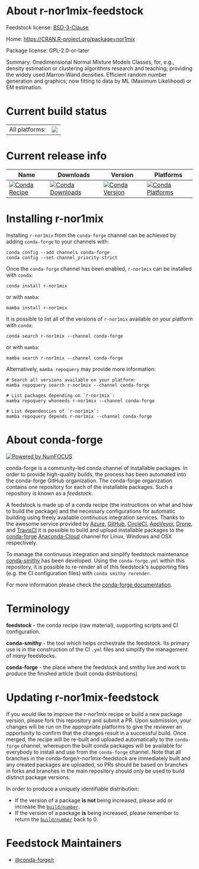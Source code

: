 About r-nor1mix-feedstock
=========================

Feedstock license: [BSD-3-Clause](https://github.com/conda-forge/r-nor1mix-feedstock/blob/main/LICENSE.txt)

Home: https://CRAN.R-project.org/package=nor1mix

Package license: GPL-2.0-or-later

Summary: Onedimensional Normal Mixture Models Classes, for, e.g., density estimation or clustering algorithms research and teaching; providing the widely used Marron-Wand densities.  Efficient random number generation and graphics; now fitting to data by ML (Maximum Likelihood) or EM estimation.

Current build status
====================


<table><tr><td>All platforms:</td>
    <td>
      <a href="https://dev.azure.com/conda-forge/feedstock-builds/_build/latest?definitionId=1399&branchName=main">
        <img src="https://dev.azure.com/conda-forge/feedstock-builds/_apis/build/status/r-nor1mix-feedstock?branchName=main">
      </a>
    </td>
  </tr>
</table>

Current release info
====================

| Name | Downloads | Version | Platforms |
| --- | --- | --- | --- |
| [![Conda Recipe](https://img.shields.io/badge/recipe-r--nor1mix-green.svg)](https://anaconda.org/conda-forge/r-nor1mix) | [![Conda Downloads](https://img.shields.io/conda/dn/conda-forge/r-nor1mix.svg)](https://anaconda.org/conda-forge/r-nor1mix) | [![Conda Version](https://img.shields.io/conda/vn/conda-forge/r-nor1mix.svg)](https://anaconda.org/conda-forge/r-nor1mix) | [![Conda Platforms](https://img.shields.io/conda/pn/conda-forge/r-nor1mix.svg)](https://anaconda.org/conda-forge/r-nor1mix) |

Installing r-nor1mix
====================

Installing `r-nor1mix` from the `conda-forge` channel can be achieved by adding `conda-forge` to your channels with:

```
conda config --add channels conda-forge
conda config --set channel_priority strict
```

Once the `conda-forge` channel has been enabled, `r-nor1mix` can be installed with `conda`:

```
conda install r-nor1mix
```

or with `mamba`:

```
mamba install r-nor1mix
```

It is possible to list all of the versions of `r-nor1mix` available on your platform with `conda`:

```
conda search r-nor1mix --channel conda-forge
```

or with `mamba`:

```
mamba search r-nor1mix --channel conda-forge
```

Alternatively, `mamba repoquery` may provide more information:

```
# Search all versions available on your platform:
mamba repoquery search r-nor1mix --channel conda-forge

# List packages depending on `r-nor1mix`:
mamba repoquery whoneeds r-nor1mix --channel conda-forge

# List dependencies of `r-nor1mix`:
mamba repoquery depends r-nor1mix --channel conda-forge
```


About conda-forge
=================

[![Powered by
NumFOCUS](https://img.shields.io/badge/powered%20by-NumFOCUS-orange.svg?style=flat&colorA=E1523D&colorB=007D8A)](https://numfocus.org)

conda-forge is a community-led conda channel of installable packages.
In order to provide high-quality builds, the process has been automated into the
conda-forge GitHub organization. The conda-forge organization contains one repository
for each of the installable packages. Such a repository is known as a *feedstock*.

A feedstock is made up of a conda recipe (the instructions on what and how to build
the package) and the necessary configurations for automatic building using freely
available continuous integration services. Thanks to the awesome service provided by
[Azure](https://azure.microsoft.com/en-us/services/devops/), [GitHub](https://github.com/),
[CircleCI](https://circleci.com/), [AppVeyor](https://www.appveyor.com/),
[Drone](https://cloud.drone.io/welcome), and [TravisCI](https://travis-ci.com/)
it is possible to build and upload installable packages to the
[conda-forge](https://anaconda.org/conda-forge) [Anaconda-Cloud](https://anaconda.org/)
channel for Linux, Windows and OSX respectively.

To manage the continuous integration and simplify feedstock maintenance
[conda-smithy](https://github.com/conda-forge/conda-smithy) has been developed.
Using the ``conda-forge.yml`` within this repository, it is possible to re-render all of
this feedstock's supporting files (e.g. the CI configuration files) with ``conda smithy rerender``.

For more information please check the [conda-forge documentation](https://conda-forge.org/docs/).

Terminology
===========

**feedstock** - the conda recipe (raw material), supporting scripts and CI configuration.

**conda-smithy** - the tool which helps orchestrate the feedstock.
                   Its primary use is in the construction of the CI ``.yml`` files
                   and simplify the management of *many* feedstocks.

**conda-forge** - the place where the feedstock and smithy live and work to
                  produce the finished article (built conda distributions)


Updating r-nor1mix-feedstock
============================

If you would like to improve the r-nor1mix recipe or build a new
package version, please fork this repository and submit a PR. Upon submission,
your changes will be run on the appropriate platforms to give the reviewer an
opportunity to confirm that the changes result in a successful build. Once
merged, the recipe will be re-built and uploaded automatically to the
`conda-forge` channel, whereupon the built conda packages will be available for
everybody to install and use from the `conda-forge` channel.
Note that all branches in the conda-forge/r-nor1mix-feedstock are
immediately built and any created packages are uploaded, so PRs should be based
on branches in forks and branches in the main repository should only be used to
build distinct package versions.

In order to produce a uniquely identifiable distribution:
 * If the version of a package **is not** being increased, please add or increase
   the [``build/number``](https://docs.conda.io/projects/conda-build/en/latest/resources/define-metadata.html#build-number-and-string).
 * If the version of a package **is** being increased, please remember to return
   the [``build/number``](https://docs.conda.io/projects/conda-build/en/latest/resources/define-metadata.html#build-number-and-string)
   back to 0.

Feedstock Maintainers
=====================

* [@conda-forge/r](https://github.com/conda-forge/r/)

